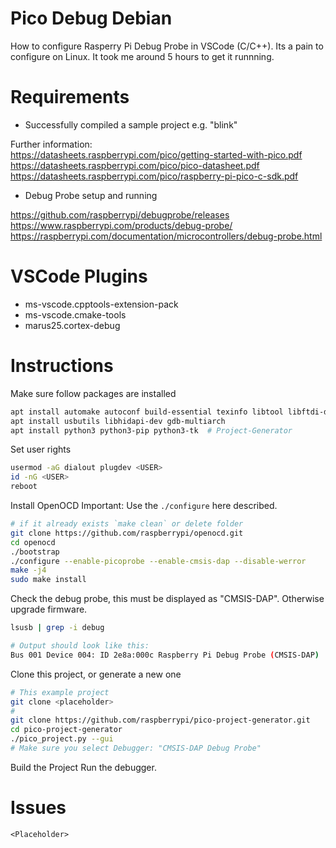 # Pico Debug Debian

How to configure Rasperry Pi Debug Probe in VSCode (C/C++).
Its a pain to configure on Linux.
It took me around 5 hours to get it runnning.

# Requirements

- Successfully compiled a sample project e.g. "blink"

Further information:  
https://datasheets.raspberrypi.com/pico/getting-started-with-pico.pdf
https://datasheets.raspberrypi.com/pico/pico-datasheet.pdf
https://datasheets.raspberrypi.com/pico/raspberry-pi-pico-c-sdk.pdf

- Debug Probe setup and running

https://github.com/raspberrypi/debugprobe/releases
https://www.raspberrypi.com/products/debug-probe/
https://raspberrypi.com/documentation/microcontrollers/debug-probe.html


# VSCode Plugins

- ms-vscode.cpptools-extension-pack
- ms-vscode.cmake-tools
- marus25.cortex-debug

# Instructions

Make sure follow packages are installed
```bash
apt install automake autoconf build-essential texinfo libtool libftdi-dev libusb-1.0-0-dev
apt install usbutils libhidapi-dev gdb-multiarch
apt install python3 python3-pip python3-tk  # Project-Generator
```

Set user rights
```bash
usermod -aG dialout plugdev <USER>
id -nG <USER>
reboot
```

Install OpenOCD
Important: Use the `./configure` here described.
```bash
# if it already exists `make clean` or delete folder
git clone https://github.com/raspberrypi/openocd.git
cd openocd
./bootstrap
./configure --enable-picoprobe --enable-cmsis-dap --disable-werror
make -j4
sudo make install
```

Check the debug probe, this must be displayed as "CMSIS-DAP". Otherwise upgrade firmware.
```bash
lsusb | grep -i debug

# Output should look like this:
Bus 001 Device 004: ID 2e8a:000c Raspberry Pi Debug Probe (CMSIS-DAP)
```


Clone this project, or generate a new one
```bash
# This example project
git clone <placeholder>
# 
git clone https://github.com/raspberrypi/pico-project-generator.git
cd pico-project-generator
./pico_project.py --gui
# Make sure you select Debugger: "CMSIS-DAP Debug Probe"
```

Build the Project
Run the debugger.

# Issues

`<Placeholder>`

